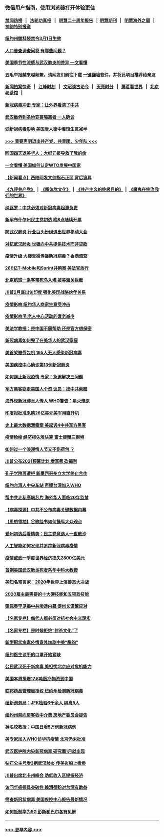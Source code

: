 ### [微信用户指南，使用浏览器打开体验更佳](https://github.com/gfw-breaker/banned-news1/blob/master/indexes/wechat-guide.md?t=0)
#### [禁闻热榜](热点新闻.md?t=0)  &nbsp;&nbsp;|&nbsp;&nbsp; [法轮功真相](https://github.com/gfw-breaker/truth/blob/master/README.md?t=0) &nbsp;&nbsp;|&nbsp;&nbsp; [明慧二十周年报告](https://github.com/gfw-breaker/mh-reports/blob/master/README.md?t=0) &nbsp;&nbsp;|&nbsp;&nbsp;[明慧期刊](https://github.com/gfw-breaker/mh-qikan) &nbsp;&nbsp;|&nbsp;&nbsp; [明慧海外之窗](https://github.com/gfw-breaker/mh-news/blob/master/README.md?t=0) &nbsp;&nbsp;|&nbsp;&nbsp; [神韵特别报道](https://github.com/gfw-breaker/mh-news/blob/master/shenyun.md?t=0)
#### [纽约州塑料袋禁令3月1日生效](../pages/nsc412/n11862832.md?t=02121633) 
#### [人口普查调查问卷  有哪些问题？](../pages/nsc412/n11862808.md?t=02121633) 
#### [美国季节性流感与武汉肺炎的差异 一文看懂](../pages/nsc412/n11862428.md?t=02121633) 
#### 五毛举报越来越频繁，请网友们前往下载 [一键翻墙软件](https://github.com/gfw-breaker/ssr-accounts)，并将此项目推荐给亲友
#### [新闻拍案惊奇](https://github.com/gfw-breaker/banned-news1/blob/master/pages/link4.md) &nbsp;&nbsp;|&nbsp;&nbsp; [江峰时刻](https://github.com/gfw-breaker/banned-news1/blob/master/pages/link4.md) &nbsp;&nbsp;|&nbsp;&nbsp; [文昭谈古论今](https://github.com/gfw-breaker/banned-news1/blob/master/pages/link4.md) &nbsp;&nbsp;|&nbsp;&nbsp; [天亮时分](https://github.com/gfw-breaker/banned-news1/blob/master/pages/link4.md) &nbsp;&nbsp;|&nbsp;&nbsp; [萧茗看世界](https://github.com/gfw-breaker/banned-news1/blob/master/pages/link4.md) &nbsp;&nbsp;|&nbsp;&nbsp; [北京老茶馆](https://github.com/gfw-breaker/banned-news1/blob/master/pages/link4.md) &nbsp;&nbsp;|&nbsp;&nbsp; 
#### [新冠病毒冲击 专家：让外界看清了中共](../pages/nsc412/n11862280.md?t=02121633) 
#### [武汉撤侨到圣地亚哥隔离者 一人确诊](../pages/nsc412/n11862460.md?t=02121633) 
#### [受新冠病毒影响 美国唐人街中餐馆生意减半](../pages/nsc412/n11861940.md?t=02121633) 
#### [>>> 我要声明退出共产党、共青团、少年队 <<<](https://github.com/begood0513/goodnews/blob/master/quit/letter.md) 
#### [回国四天返美华人：大纪元报导救了我的命](../pages/nsc412/n11862181.md?t=02121633) 
#### [一文看懂 美国如何认定WTO发展中国家](../pages/nsc412/n11862051.md?t=02121633) 
#### [【新闻看点】西陆网发文剑指石正丽 背后诡异](../pages/nsc412/n11861792.md?t=02121633) 
#### [《九评共产党》](https://github.com/begood0513/9ping.md/blob/master/README.md) &nbsp;|&nbsp; [《解体党文化》](../../../../jtdwh.md/blob/master/README.md)  &nbsp;|&nbsp; [《共产主义的终极目的》](../../../../gczydzjmd.md/blob/master/README.md) &nbsp;|&nbsp; [《魔鬼在统治我们的世界》](../../../../mgztzwmdsj.md/blob/master/README.md) 
#### [纳瓦罗：中共必须对新冠病毒起源负责](../pages/nsc412/n11861810.md?t=02121633) 
#### [新罕布什尔州民主党初选 晚8点陆续开票](../pages/nsc412/n11861872.md?t=02121633) 
#### [防武汉肺炎 行业巨头纷纷退出世界移动大会](../pages/nsc412/n11861795.md?t=02121633) 
#### [对抗武汉肺炎 世银向中共提供技术而非贷款](../pages/nsc412/n11861652.md?t=02121633) 
#### [疫情升级 大楼粪渠传播新冠病毒？香港调查](../pages/nsc412/n11861556.md?t=02121633) 
#### [260亿T-Mobile和Sprint并购案 美法官放行](../pages/nsc412/n11861511.md?t=02121633) 
#### [北京航班一乘客带死鸟入境 被美海关拦截](../pages/nsc412/n11861317.md?t=02121633) 
#### [川普2月底出访印度 强化美印战略伙伴关系](../pages/nsc412/n11860557.md?t=02121633) 
#### [疫情影响  纽约华人商家生意受冲击](../pages/nsc412/n11860284.md?t=02121633) 
#### [疫情影响  到老人中心活动的耆老减少](../pages/nsc412/n11860199.md?t=02121633) 
#### [美法学教授：是中国不需帮助 还是官方想保密](../pages/nsc412/n11859492.md?t=02121633) 
#### [新冠病毒如何毁了在美华人的武汉家庭](../pages/nsc412/n11859524.md?t=02121633) 
#### [美首架撤侨包机 195人无人感染新冠病毒](../pages/nsc412/n11859908.md?t=02121633) 
#### [美国疾控中心确诊第13例新冠肺炎](../pages/nsc412/n11859966.md?t=02121633) 
#### [如何遏止新冠疫情 专家：急迫解决三问题](../pages/nsc412/n11859685.md?t=02121633) 
#### [军方黑客窃走美国人个资 议员：找中共索赔](../pages/nsc412/n11859371.md?t=02121633) 
#### [海外现新冠肺炎人传人 WHO警告：星火燎原](../pages/nsc412/n11859252.md?t=02121633) 
#### [印度拟批准采购26亿美元美军用直升机](../pages/nsc412/n11859143.md?t=02121633) 
#### [史上最大数据泄露案 美起诉4中共军方黑客](../pages/nsc412/n11859115.md?t=02121633) 
#### [疫情险峻 经济损失难估算 富士康曝三困境](../pages/nsc412/n11859120.md?t=02121633) 
#### [如何过一个浪漫情人节又不伤荷包 ？](../pages/nsc412/n11858969.md?t=02121633) 
#### [川普公布2021预算计划 增军费 砍福利](../pages/nsc412/n11859012.md?t=02121633) 
#### [孔子学院再遭拒 新墨西哥州立大学终止合作](../pages/nsc412/n11858661.md?t=02121633) 
#### [纽约台湾人中央车站  声援台湾加入WHO](../pages/nsc412/n11857757.md?t=02121633) 
#### [帮中共走私高端芯片 海外华人面临20年监禁](../pages/nsc412/n11855016.md?t=02121633) 
#### [【病毒探源】中共不公布病毒关键数据内幕](../pages/nsc412/n11856584.md?t=02121633) 
#### [【思想领袖】谷歌脸书如何操纵大众观点](../pages/nsc412/n11680874.md?t=02121633) 
#### [爱州初选后看情势：民主党竞选人一盘散沙](../pages/nsc412/n11856557.md?t=02121633) 
#### [人工智能如何发现并追踪新冠病毒疫情](../pages/nsc412/n11856398.md?t=02121633) 
#### [疫情或致一季度世界经济损失2800亿美元](../pages/nsc412/n11855639.md?t=02121633) 
#### [首例美国武汉肺炎死者系华中科大教授](../pages/nsc412/n11855500.md?t=02121633) 
#### [美知名预言家：2020年世界上演善恶大决战](../pages/nsc412/n11855418.md?t=02121633) 
#### [2020雇主最需要的十大硬技能和五项软技能](../pages/nsc412/n11850953.md?t=02121633) 
#### [蓬佩奥罕见揭中共渗透内幕 促州长谨慎应对](../pages/nsc412/n11854685.md?t=02121633) 
#### [【名家专栏】每代人都必须对抗社会主义现实](../pages/nsc412/n11831412.md?t=02121633) 
#### [【名家专栏】是时候拒绝“封杀文化”了](../pages/nsc412/n11814093.md?t=02121633) 
#### [新型冠状病毒疫情意外加剧中美“脱钩”](../pages/nsc412/n11854475.md?t=02121633) 
#### [纽约医生诊所的口罩开始紧缺](../pages/nsc412/n11853364.md?t=02121633) 
#### [公民武汉死于新病毒 美担忧北京应对危机能力](../pages/nsc412/n11854331.md?t=02121633) 
#### [美国本周捐赠17.8吨医疗物资到中国](../pages/nsc412/n11854269.md?t=02121633) 
#### [联邦药品管理局授权  纽约州检测新冠病毒](../pages/nsc412/n11853371.md?t=02121633) 
#### [纽新港务局：JFK检验6千余人  隔离5人](../pages/nsc412/n11853366.md?t=02121633) 
#### [纽约州禁向房客收中介费  房地产委员会提告](../pages/nsc412/n11853360.md?t=02121633) 
#### [英名校教授：中国日增5万例新冠病例](../pages/nsc412/n11854174.md?t=02121633) 
#### [美专家加入WHO访华抗疫情 北京仍未批准](../pages/nsc412/n11854043.md?t=02121633) 
#### [武汉医护院内染新冠病毒 研究曝1月就出现](../pages/nsc412/n11852928.md?t=02121633) 
#### [钻石公主号增3例武汉肺炎 传美拟船上撤侨](../pages/nsc412/n11853240.md?t=02121633) 
#### [川普出席北卡州峰会 助低收入区提振经济](../pages/nsc412/n11853232.md?t=02121633) 
#### [访问华盛顿具突破性 赖清德盼对台湾有助益](../pages/nsc412/n11853129.md?t=02121633) 
#### [筛查新冠状病毒 美国疾控中心报告最新情况](../pages/nsc412/n11853070.md?t=02121633) 
#### [如何抵制华为5G 彭斯和巴尔各有见解](../pages/nsc412/n11852535.md?t=02121633) 

----
#### [ >>> 更早内容 <<< ](../indexes/nsc412-earlier.md)
